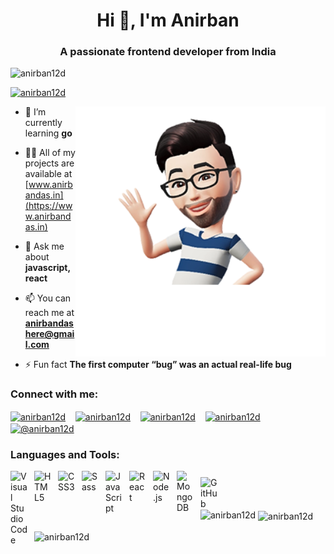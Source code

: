 <h1 align="center">Hi 👋, I'm Anirban</h1>
<h3 align="center">A passionate frontend developer from India</h3>

<p align="left"> <img src="https://komarev.com/ghpvc/?username=anirban12d&label=Profile%20views&color=005f99&style=flat-square" alt="anirban12d" /> </p>

<p align="left"> <a href="https://twitter.com/anirban12d" target="blank"><img src="https://img.shields.io/twitter/follow/anirban12d?logo=twitter&style=for-the-badge&color=1DA1F2" alt="anirban12d" /></a> </p> 

<a href="https://anirbandas.in" target="_blank"><img align="right" src="./img/my-avatar.png" alt="My Avatar" width="400"></a>



- 🌱 I’m currently learning **go**

- 👨‍💻 All of my projects are available at [www.anirbandas.in](https://www.anirbandas.in)

- 💬 Ask me about **javascript, react**

- 📫 You can reach me at **anirbandashere@gmail.com**

- ⚡ Fun fact **The first computer “bug” was an actual real-life bug**

<h3 align="left">Connect with me:</h3>
<p align="left">
<a href="https://twitter.com/anirban12d" target="blank"><img align="center" src="https://cdn.simpleicons.org/x/white" alt="anirban12d" height="28" width="28" /></a>
&nbsp;&nbsp;
<a href="https://linkedin.com/in/anirban12d" target="blank"><img align="center" src="https://cdn.simpleicons.org/linkedin/white" alt="anirban12d" height="28" width="28" /></a>
&nbsp;&nbsp;
<a href="https://www.instagram.com/anirban.jpg" target="blank"><img align="center" src="https://cdn.simpleicons.org/instagram/white" alt="anirban12d" height="28" width="28" /></a>
&nbsp;&nbsp;
<a href="https://dev.to/anirban12d" target="blank"><img align="center" src="https://cdn.simpleicons.org/dev.to/white" alt="anirban12d" height="28" width="28" /></a>
&nbsp;&nbsp;
<a href="https://medium.com/@anirban12d" target="blank"><img align="center" src="https://cdn.simpleicons.org/medium/white" alt="@anirban12d" height="28" width="28" /></a>
</p>

<h3 align="left">Languages and Tools:</h3>
<p align="left">
<a href="https://code.visualstudio.com" target="_blank" rel="noreferrer"><img align="left" alt="Visual Studio Code" width="28px" src="https://cdn.jsdelivr.net/gh/devicons/devicon/icons/vscode/vscode-original.svg" style="padding-right:10px;" /></a>
<a href="https://html.com" target="_blank" rel="noreferrer"><img align="left" alt="HTML5" width="28px" src="https://cdn.jsdelivr.net/gh/devicons/devicon/icons/html5/html5-original.svg" style="padding-right:10px;" /></a>
<a href="https://www.css3.com" target="_blank" rel="noreferrer"><img align="left" alt="CSS3" width="28px" src="https://cdn.jsdelivr.net/gh/devicons/devicon/icons/css3/css3-original.svg" style="padding-right:10px;" /></a>
<a href="https://sass-lang.com" target="_blank" rel="noreferrer"><img align="left" alt="Sass" width="28px" src="https://cdn.jsdelivr.net/gh/devicons/devicon/icons/sass/sass-original.svg" style="padding-right:10px;" /></a>
<a href="https://en.wikipedia.org/wiki/JavaScript" target="_blank" rel="noreferrer"><img align="left" alt="JavaScript" width="28px" src="https://cdn.jsdelivr.net/gh/devicons/devicon/icons/javascript/javascript-original.svg" style="padding-right:10px;" /></a>
<a href="https://reactjs.org" target="_blank" rel="noreferrer"><img align="left" alt="React" width="28px" src="https://cdn.jsdelivr.net/gh/devicons/devicon/icons/react/react-original.svg" style="padding-right:10px;" /></a>
<a href="https://nodejs.org" target="_blank" rel="noreferrer"><img align="left" alt="Node.js" width="28px" src="https://cdn.jsdelivr.net/gh/devicons/devicon/icons/nodejs/nodejs-original.svg" style="padding-right:10px;" /></a>
<a href="https://www.mongodb.com" target="_blank" rel="noreferrer"><img align="left" alt="MongoDB" width="28px" src="https://cdn.jsdelivr.net/gh/devicons/devicon/icons/mongodb/mongodb-original.svg" style="padding-right:10px;" /></a>
<a href="https://www.blender.org" target="_blank" rel="noreferrer"><img align="left" alt="GitHub" width="28px" src="https://cdn.simpleicons.org/blender/F5792A" style="padding:10px 10px 0 0;" />
</p></a>

<p>&nbsp;</p>

<p>&nbsp;</p>

<p><img align="left" src="https://github-readme-stats-pi-neon-82.vercel.app/api/top-langs?username=anirban12d&show_icons=true&title_color=00ead3&text_color=ff449f&bg_color=000000&locale=en&layout=compact" alt="anirban12d" /></p>

<p>&nbsp;<img align="center" src="https://github-readme-stats-pi-neon-82.vercel.app/api?username=anirban12d&show_icons=true&title_color=00ead3&text_color=ff449f&bg_color=000000&cache_seconds=1800&locale=en" alt="anirban12d" /></p>

<p><img align="center" src="https://github-readme-streak-stats-my8y.vercel.app/?user=anirban12d&theme=neon" alt="anirban12d" /></p>
